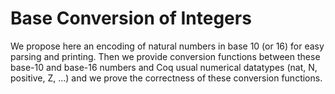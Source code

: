 Base Conversion of Integers
===========================

We propose here an encoding of natural numbers in base 10 (or 16)
for easy parsing and printing. Then we provide conversion functions
between these base-10 and base-16 numbers and Coq usual numerical
datatypes (nat, N, positive, Z, ...) and we prove the correctness
of these conversion functions.
